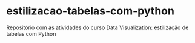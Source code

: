 # estilizacao-tabelas-com-python
Repositório com as atividades do curso Data Visualization: estilização de tabelas com Python
